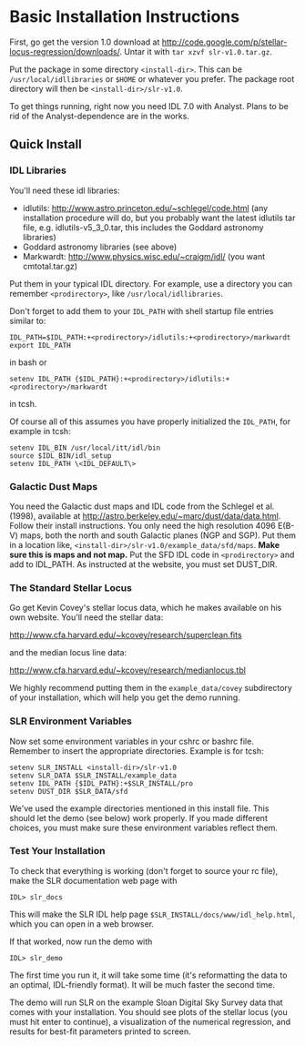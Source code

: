 # Basic Installation Instructions #

First, go get the version 1.0 download at http://code.google.com/p/stellar-locus-regression/downloads/.  Untar it with `tar xzvf slr-v1.0.tar.gz`.

Put the package in some directory `<install-dir>`.  This can be `/usr/local/idllibraries` or `$HOME` or whatever you prefer.  The package root directory will then be `<install-dir>/slr-v1.0`.

To get things running, right now you need IDL 7.0 with Analyst.  Plans to be rid of the Analyst-dependence are in the works.

## Quick Install ##

### IDL Libraries ###

You'll need these idl libraries:
  * idlutils: http://www.astro.princeton.edu/~schlegel/code.html (any installation procedure will do, but you probably want the latest idlutils tar file, e.g. idlutils-v5\_3\_0.tar, this includes the Goddard astronomy libraries)
  * Goddard astronomy libraries (see above)
  * Markwardt: http://www.physics.wisc.edu/~craigm/idl/ (you want cmtotal.tar.gz)

Put them in your typical IDL directory.  For example, use a directory you can remember `<prodirectory>`, like `/usr/local/idllibraries`.

Don't forget to add them to your `IDL_PATH` with shell startup file entries similar to:
```
IDL_PATH=$IDL_PATH:+<prodirectory>/idlutils:+<prodirectory>/markwardt
export IDL_PATH
```
in bash or
```
setenv IDL_PATH {$IDL_PATH}:+<prodirectory>/idlutils:+<prodirectory>/markwardt
```
in tcsh.

Of course all of this assumes you have properly initialized the `IDL_PATH`, for example in tcsh:

```
setenv IDL_BIN /usr/local/itt/idl/bin
source $IDL_BIN/idl_setup
setenv IDL_PATH \<IDL_DEFAULT\>
```


### Galactic Dust Maps ###

You need the Galactic dust maps and IDL code from the Schlegel et al. (1998), available at http://astro.berkeley.edu/~marc/dust/data/data.html.  Follow their install instructions.  You only need the high resolution 4096 E(B-V) maps, both the north and south Galactic planes (NGP and SGP).  Put them in a location like, `<install-dir>/slr-v1.0/example_data/sfd/maps`.  **Make sure this is maps and not map.**  Put the SFD IDL code in `<prodirectory>` and add to IDL\_PATH.  As instructed at the website, you must set DUST\_DIR.


### The Standard Stellar Locus ###

Go get Kevin Covey's stellar locus data, which he makes available on his own website.  You'll need the stellar data:

http://www.cfa.harvard.edu/~kcovey/research/superclean.fits

and the median locus line data:

http://www.cfa.harvard.edu/~kcovey/research/medianlocus.tbl

We highly recommend putting them in the `example_data/covey` subdirectory of your installation, which will help you get the demo running.


### SLR Environment Variables ###

Now set some environment variables in your cshrc or bashrc file.  Remember to insert the appropriate directories.  Example is for tcsh:
```
setenv SLR_INSTALL <install-dir>/slr-v1.0
setenv SLR_DATA $SLR_INSTALL/example_data
setenv IDL_PATH {$IDL_PATH}:+$SLR_INSTALL/pro
setenv DUST_DIR $SLR_DATA/sfd
```

We've used the example directories mentioned in this install file.  This should let the demo (see below) work properly.  If you made different choices, you must make sure these environment variables reflect them.


### Test Your Installation ###

To check that everything is working (don't forget to source your rc file), make the SLR documentation web page with
```
IDL> slr_docs
```
This will make the SLR IDL help page `$SLR_INSTALL/docs/www/idl_help.html`, which you can open in a web browser.

If that worked, now run the demo with
```
IDL> slr_demo
```
The first time you run it, it will take some time (it's reformatting the data to an optimal, IDL-friendly format).  It will be much faster the second time.

The demo will run SLR on the example Sloan Digital Sky Survey data that comes with your installation.  You should see plots of the stellar locus (you must hit enter to continue), a visualization of the numerical regression, and results for best-fit parameters printed to screen.